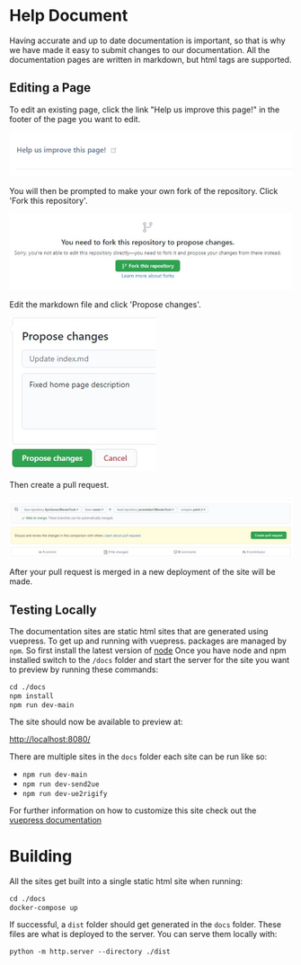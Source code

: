 # Help Document
Having accurate and up to date documentation is important, so that is why we have made it easy to submit changes to our documentation. All the documentation pages are written in markdown, but html tags are supported.

## Editing a Page
To edit an existing page, click the link "Help us improve this page!" in the footer of the page you want to edit.

![1](./images/documentation/1.png)

You will then be prompted to make your own fork of the repository. Click 'Fork this repository'.

![2](./images/documentation/2.jpg)

Edit the markdown file and click 'Propose changes'.

![3](./images/documentation/3.jpg)

Then create a pull request.

![4](./images/documentation/4.jpg)

After your pull request is merged in a new deployment of the site will be made.

## Testing Locally
The documentation sites are static html sites that are generated using vuepress. To get up and running with vuepress.
packages are managed by `npm`. So first install the latest version of [node](https://nodejs.org/en/)
Once you have node and npm installed switch to the `/docs` folder and start the server for the site you want to preview by
running these commands:

``` shell
cd ./docs
npm install
npm run dev-main
```

The site should now be available to preview at:

[http://localhost:8080/](http://localhost:8080/)

There are multiple sites in the `docs` folder each site can be run like so:
* `npm run dev-main`
* `npm run dev-send2ue`
* `npm run dev-ue2rigify`

For further information on how to customize this site check out
the [vuepress documentation](https://v2.vuepress.vuejs.org/)

# Building
All the sites get built into a single static html site when running:
```shell
cd ./docs
docker-compose up
```

If successful, a `dist` folder should get generated in the `docs` folder. These files are what is deployed to the server.
You can serve them locally with:
```shell
python -m http.server --directory ./dist
```
